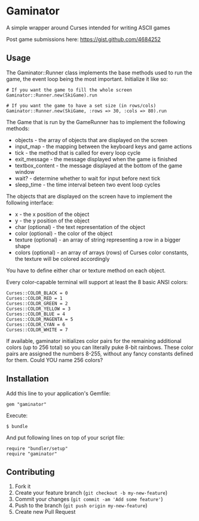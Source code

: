 # Gaminator

A simple wrapper around Curses intended for writing ASCII games

Post game submissions here: https://gist.github.com/4684252

## Usage

The Gaminator::Runner class implements the base methods used to
run the game, the event loop being the most important. Initialize
it like so:

```
# If you want the game to fill the whole screen
Gaminator::Runner.new(SkiGame).run

# If you want the game to have a set size (in rows/cols)
Gaminator::Runner.new(SkiGame, :rows => 30, :cols => 80).run
```

The Game that is run by the GameRunner has to implement the
following methods:

* objects - the array of objects that are displayed on the screen
* input_map - the mapping between the keyboard keys and game actions
* tick - the method that is called for every loop cycle
* exit_message - the message displayed when the game is finished
* textbox_content - the message displayed at the bottom of the game window
* wait? - determine whether to wait for input before next tick
* sleep_time - the time interval beteen two event loop cycles

The objects that are displayed on the screen have to implement the following
interface:

* x - the x position of the object
* y - the y position of the object
* char (optional) - the text representation of the object
* color (optional) - the color of the object
* texture (optional) - an array of string representing a row in a bigger shape
* colors (optional) - an array of arrays (rows) of Curses color constants,
  the texture will be colored accordingly

You have to define either char or texture method on each object.

Every color-capable terminal will support at least the 8 basic ANSI colors:

```
Curses::COLOR_BLACK = 0
Curses::COLOR_RED = 1
Curses::COLOR_GREEN = 2
Curses::COLOR_YELLOW = 3
Curses::COLOR_BLUE = 4
Curses::COLOR_MAGENTA = 5
Curses::COLOR_CYAN = 6
Curses::COLOR_WHITE = 7
```

If available, gaminator initializes color pairs for the remaining additional
colors (up to 256 total) so you can literally puke 8-bit rainbows. These
color pairs are assigned the numbers 8-255, without any fancy constants defined
for them. Could YOU name 256 colors? 

## Installation

Add this line to your application's Gemfile:

    gem "gaminator"

Execute:

    $ bundle

And put following lines on top of your script file:

    require "bundler/setup"
    require "gaminator"



## Contributing

1. Fork it
2. Create your feature branch (`git checkout -b my-new-feature`)
3. Commit your changes (`git commit -am 'Add some feature'`)
4. Push to the branch (`git push origin my-new-feature`)
5. Create new Pull Request
